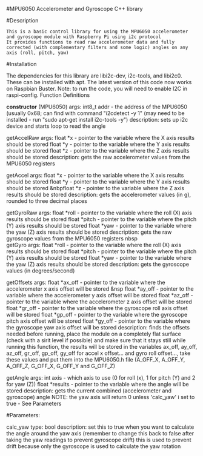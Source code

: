#MPU6050 Accelerometer and Gyroscope C++ library

#Description

    This is a basic control library for using the MPU6050 accelerometer and gyroscope module with Raspberry Pi using i2c protocol
    It provides functions to read raw accelerometer data and fully corrected (with complementary filters and some logic) angles on any axis (roll, pitch, yaw)

#Installation

The dependencies for this library are libi2c-dev, i2c-tools, and libi2c0. These can be installed with apt. The latest version of this code now works on Raspbian Buster. Note: to run the code, you will need to enable I2C in raspi-config.
Function Definitions
    
__constructor__ (MPU6050)
        args:
            int8_t addr - the address of the MPU6050 (usually 0x68; can find with command "i2cdetect -y 1" (may need to be installed - run "sudo apt-get install i2c-tools -y")
        description:
            sets up i2c device and starts loop to read the angle
    
getAccelRaw
        args:
            float *x - pointer to the variable where the X axis results should be stored
            float *y - pointer to the variable where the Y axis results should be stored
            float *z - pointer to the variable where the Z axis results should be stored
        description:
            gets the raw accelerometer values from the MPU6050 registers
    
getAccel
        args:
            float *x - pointer to the variable where the X axis results should be stored
            float *y - pointer to the variable where the Y axis results should be stored
           &nbpfloat *z - pointer to the variable where the Z axis results should be stored
        description:
            gets the accelerometer values (in g), rounded to three decimal places
    
getGyroRaw
        args:
            float *roll - pointer to the variable where the roll (X) axis results should be stored
            float *pitch - pointer to the variable where the pitch (Y) axis results should be stored
            float *yaw - pointer to the variable where the yaw (Z) axis results should be stored
        description:
            gets the raw gyroscope values from the MPU6050 registers
 nbsp  
getGyro
        args:
            float *roll - pointer to the variable where the roll (X) axis results should be stored
            float *pitch - pointer to the variable where the pitch (Y) axis results should be stored
            float *yaw - pointer to the variable where the yaw (Z) axis results should be stored
        description:
            gets the gyroscope values (in degrees/second)
    
getOffsets
        args:
            float *ax_off - pointer to the variable where the accelerometer x axis offset will be stored
         &nsp  float *ay_off - pointer to the variable where the accelerometer y axis offset will be stored
            float *az_off - pointer to the variable where the accelerometer z axis offset will be stored
            float *gr_off - pointer to the variable where the gyroscope roll axis offset will be stored
            float *gp_off - pointer to the variable where the gyroscope pitch axis offset will be stored
            float *gy_off - pointer to the variable where the gyroscope yaw axis offset will be stored
        description:
            finds the offsets needed
            before running, place the module on a completely flat surface (check with a sirit level if possible) and make sure that it stays still while running this function, the results will be stored in the variables ax_off, ay_off, az_off, gr_off, gp_off, gy_off for accel x offset... and gyro roll offset..., take these values and put them into the MPU6050.h file (A_OFF_X, A_OFF_Y, A_OFF_Z, G_OFF_X, G_OFF_Y and G_OFF_Z)
    
getAngle
        args:
            int axis - which axis to use (0 for roll (x), 1 for pitch (Y) and 2 for yaw (Z))
            float *results - pointer to the variable where the angle will be stored
        description:
            gets the current combined (accelerometer and gyroscope) angle
            NOTE: the yaw axis will return 0 unless 'calc_yaw' i set to true - See Parameters

#Parameters:
    
calc_yaw
        type:
            bool
        description:
            set this to true when you want to calculate the angle around the yaw axis (remember to change this back to false after taking the yaw readings to prevent gyroscope drift)
            this is used to prevent drift because only the gyroscope is used to calculate the yaw rotation
